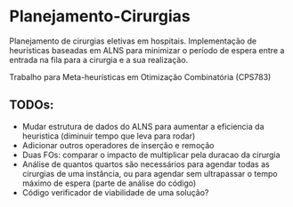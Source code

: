 # Planejamento-Cirurgias
Planejamento de cirurgias eletivas em hospitais. Implementação de heurísticas 
baseadas em ALNS para minimizar o período de espera entre a entrada na fila para 
a cirurgia e a sua realização.

Trabalho para Meta-heurísticas em Otimização Combinatória (CPS783)



## TODOs:
- Mudar estrutura de dados do ALNS para aumentar a eficiencia da heuristica 
(diminuir tempo que leva para rodar)
- Adicionar outros operadores de inserção e remoção
- Duas FOs: comparar o impacto de multiplicar pela duracao da cirurgia
- Análise de quantos quartos são necessários para agendar todas as cirurgias de 
uma instância, ou para agendar sem ultrapassar o tempo máximo de espera 
(parte de análise do código)
- Código verificador de viabilidade de uma solução?